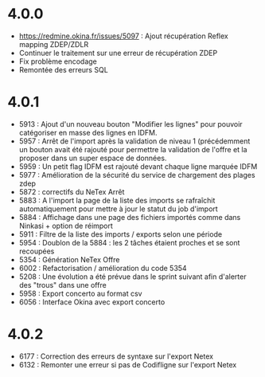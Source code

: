 # 4.0.0
* https://redmine.okina.fr/issues/5097 : Ajout récupération Reflex mapping ZDEP/ZDLR
* Continuer le traitement sur une erreur de récupération ZDEP
* Fix problème encodage
* Remontée des erreurs SQL

# 4.0.1
* 5913 : Ajout d'un nouveau bouton "Modifier les lignes" pour pouvoir catégoriser en masse des lignes en IDFM.
* 5957 : Arrêt de l'import après la validation de niveau 1 (précédemment un bouton avait été rajouté pour permettre la validation de l'offre et la proposer dans un super espace de données.
* 5959 : Un petit flag IDFM est rajouté devant chaque ligne marquée IDFM
* 5977 : Amélioration de la sécurité du service de chargement des plages zdep
* 5872 : correctifs du NeTex Arrêt
* 5883 : A l'import la page de la liste des imports se rafraîchit automatiquement pour mettre à jour le statut du job d'import
* 5884 : Affichage dans une page des fichiers importés comme dans Ninkasi + option de réimport
* 5911 : Filtre de la liste des imports / exports selon une période
* 5954 : Doublon de la 5884 : les 2 tâches étaient proches et se sont recoupées
* 5354 : Génération NeTex Offre
* 6002 : Refactorisation / amélioration du code 5354
* 5208 : Une évolution a été prévue dans le sprint suivant afin d'alerter des "trous" dans une offre
* 5958 : Export concerto au format csv
* 6056 : Interface Okina avec export concerto

# 4.0.2
* 6177 : Correction des erreurs de syntaxe sur l'export Netex
* 6132 : Remonter une erreur si pas de Codifligne sur l'export Netex